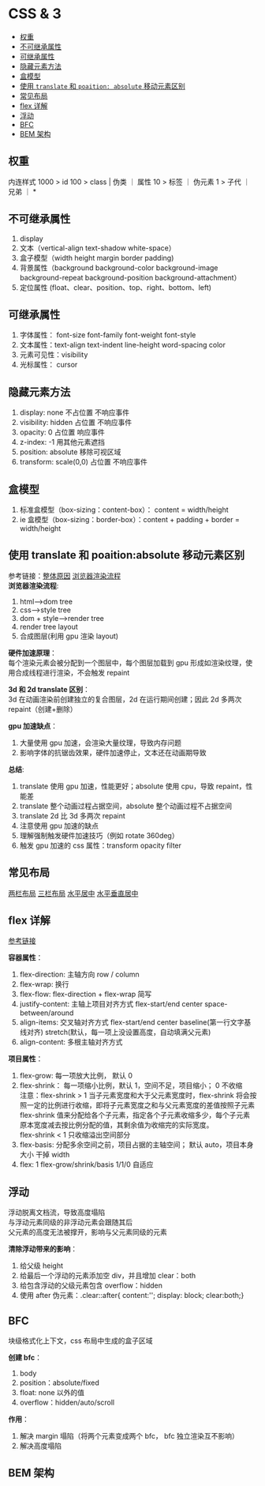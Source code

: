 # CSS & 3

- [权重](#权重)
- [不可继承属性](#不可继承属性)
- [可继承属性](#可继承属性)
- [隐藏元素方法](#隐藏元素方法)
- [盒模型](#盒模型)
- [使用 `translate` 和 `poaition: absolute` 移动元素区别](#使用-translate-和-poaition:absolute-移动元素区别)
- [常见布局](#常见布局)
- [flex 详解](#flex-详解)
- [浮动](#浮动)
- [BFC](#BFC)
- [BEM 架构](BEM-架构)

## 权重

内连样式 1000 > id 100 > class | 伪类 ｜ 属性 10 > 标签 ｜ 伪元素 1 > 子代 ｜ 兄弟 ｜ \*

## 不可继承属性

1. display
2. 文本（vertical-align text-shadow white-space）
3. 盒子模型（width height margin border padding)
4. 背景属性（background background-color background-image background-repeat background-position background-attachment）
5. 定位属性 (float、clear、position、top、right、bottom、left)

## 可继承属性

1. 字体属性： font-size font-family font-weight font-style
2. 文本属性：text-align text-indent line-height word-spacing color
3. 元素可见性：visibility
4. 光标属性： cursor

## 隐藏元素方法

1. display: none 不占位置 不响应事件
2. visibility: hidden 占位置 不响应事件
3. opacity: 0 占位置 响应事件
4. z-index: -1 用其他元素遮挡
5. position: absolute 移除可视区域
6. transform: scale(0,0) 占位置 不响应事件

## 盒模型

1. 标准盒模型（box-sizing：content-box）： content = width/height
2. ie 盒模型（box-sizing：border-box）：content + padding + border = width/height

## 使用 translate 和 poaition:absolute 移动元素区别

参考链接：[整体原因](https://blog.csdn.net/thewar196/article/details/124602244)
[浏览器渲染流程](https://blog.csdn.net/duola8789/article/details/79237553)<br />
**浏览器渲染流程**:

1. html-->dom tree
2. css-->style tree
3. dom + style-->render tree
4. render tree layout
5. 合成图层(利用 gpu 渲染 layout)

**硬件加速原理**：<br />
每个渲染元素会被分配到一个图层中，每个图层加载到 gpu 形成如渲染纹理，使用合成线程进行渲染，不会触发 repaint<br />

**3d 和 2d translate 区别**：<br />
3d 在动画渲染前创建独立的复合图层，2d 在运行期间创建；因此 2d 多两次 repaint（创建+删除）

**gpu 加速缺点**：

1. 大量使用 gpu 加速，会渲染大量纹理，导致内存问题
2. 影响字体的抗锯齿效果，硬件加速停止，文本还在动画期导致

**总结**:

1. translate 使用 gpu 加速，性能更好；absolute 使用 cpu，导致 repaint，性能差
2. translate 整个动画过程占据空间，absolute 整个动画过程不占据空间
3. translate 2d 比 3d 多两次 repaint
4. 注意使用 gpu 加速的缺点
5. 理解强制触发硬件加速技巧（例如 rotate 360deg）
6. 触发 gpu 加速的 css 属性：transform opacity filter

## 常见布局

[两栏布局](https://juejin.cn/post/6905539198107942919?searchId=20230729213627280540CD550DBF9D7052#heading-36)
[三栏布局](https://juejin.cn/post/6905539198107942919?searchId=20230729213627280540CD550DBF9D7052#heading-37)
[水平居中](https://blog.csdn.net/qq_53985958/article/details/125510763)
[水平垂直居中](https://juejin.cn/post/6905539198107942919?searchId=20230729213627280540CD550DBF9D7052#heading-38)

## flex 详解

[参考链接](https://blog.csdn.net/wwwjjjjj666/article/details/128033184)<br />

**容器属性**：

1. flex-direction: 主轴方向 row / column
2. flex-wrap: 换行
3. flex-flow: flex-direction + flex-wrap 简写
4. justify-content: 主轴上项目对齐方式 flex-start/end center space-between/around
5. align-items: 交叉轴对齐方式 flex-start/end center baseline(第一行文字基线对齐) stretch(默认，每一项上没设置高度，自动填满父元素)
6. align-content: 多根主轴对齐方式

**项目属性**：

1. flex-grow: 每一项放大比例， 默认 0
2. flex-shrink： 每一项缩小比例，默认 1，空间不足，项目缩小； 0 不收缩<br />
   注意：flex-shrink > 1 当子元素宽度和大于父元素宽度时，flex-shrink 将会按照一定的比例进行收缩，即将子元素宽度之和与父元素宽度的差值按照子元素 flex-shrink 值来分配给各个子元素，指定各个子元素收缩多少，每个子元素原本宽度减去按比例分配的值，其剩余值为收缩完的实际宽度。<br />
   flex-shrink < 1 只收缩溢出空间部分
3. flex-basis: 分配多余空间之前，项目占据的主轴空间； 默认 auto，项目本身大小 干掉 width
4. flex: 1 flex-grow/shrink/basis 1/1/0 自适应

## 浮动

浮动脱离文档流，导致高度塌陷<br />
与浮动元素同级的非浮动元素会跟随其后<br />
父元素的高度无法被撑开，影响与父元素同级的元素<br />

**清除浮动带来的影响**：

1. 给父级 height
2. 给最后一个浮动的元素添加空 div，并且增加 clear：both
3. 给包含浮动的父级元素包含 overflow：hidden
4. 使用 after 伪元素：.clear::after{ content:''; display: block; clear:both;}

## BFC

块级格式化上下文，css 布局中生成的盒子区域

**创建 bfc**：

1. body
2. position：absolute/fixed
3. float: none 以外的值
4. overflow：hidden/auto/scroll

**作用**：

1. 解决 margin 塌陷（将两个元素变成两个 bfc， bfc 独立渲染互不影响）
2. 解决高度塌陷

## BEM 架构
